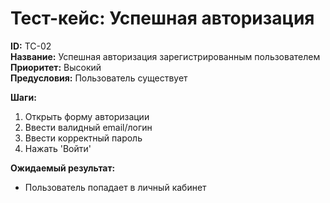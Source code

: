 # Тест-кейс: Успешная авторизация
**ID:** TC-02                                                                                       
**Название:** Успешная авторизация зарегистрированным пользователем  
**Приоритет:** Высокий                                             
**Предусловия:** Пользователь существует

**Шаги:**
1. Открыть форму авторизации
2. Ввести валидный email/логин
3. Ввести корректный пароль
4. Нажать 'Войти'

**Ожидаемый результат:**                             
- Пользователь попадает в личный кабинет
